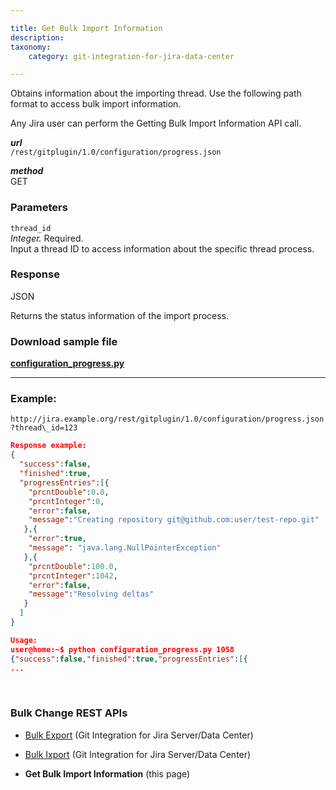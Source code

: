 ```yaml
---

title: Get Bulk Import Information
description:
taxonomy:
    category: git-integration-for-jira-data-center

---
```


Obtains information about the importing thread. Use the following path format to access bulk import information.

Any Jira user can perform the Getting Bulk Import Information API call.

_**url**_<br>
`/rest/gitplugin/1.0/configuration/progress.json`

_**method**_<br>
GET

### Parameters

`thread_id`<br>
_Integer._ Required.<br>
Input a thread ID to access information about the specific thread process.

### Response

JSON

Returns the status information of the import process.

### Download sample file

[**configuration\_progress.py**](https://bigbrassband.com/files/configuration_progress.zip)

* * *

### Example:

`http://jira.example.org/rest/gitplugin/1.0/configuration/progress.json?thread\_id=123`

```json
Response example:
{
  "success":false,
  "finished":true,
  "progressEntries":[{
    "prcntDouble":0.0,
    "prcntInteger":0,
    "error":false,
    "message":"Creating repository git@github.com:user/test-repo.git"
   },{
    "error":true,
    "message": "java.lang.NullPointerException"
   },{
    "prcntDouble":100.0,
    "prcntInteger":1042,
    "error":false,
    "message":"Resolving deltas"
   }
  ]
} 

Usage:
user@home:~$ python configuration_progress.py 1058
{"success":false,"finished":true,"progressEntries":[{
...
```

<p>&nbsp;</p>


### Bulk Change REST APIs

*   [Bulk Export](/git-integration-for-jira-data-center/bulk-export-gij-self-managed) (Git Integration for Jira Server/Data Center)

*   [Bulk Ixport](/git-integration-for-jira-data-center/bulk-import-gij-self-managed) (Git Integration for Jira Server/Data Center)

*   **Get Bulk Import Information** (this page)

